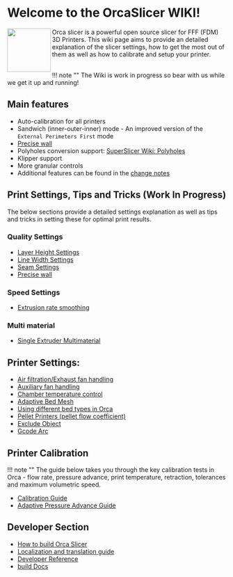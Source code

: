 # Welcome to the OrcaSlicer WIKI!

<img align="left" src="/assets/images/orcaslicer-logo.png" width="100">

Orca slicer is a powerful open source slicer for FFF (FDM) 3D Printers. This wiki page aims to provide an detailed explanation of the slicer settings, how to get the most out of them as well as how to calibrate and setup your printer.

</br>
!!! note ""
    The Wiki is work in progress so bear with us while we get it up and running!

## Main features
- Auto-calibration for all printers
- Sandwich (inner-outer-inner) mode - An improved version of the `External Perimeters First` mode
- [Precise wall](print-settings/quality/precise-wall.md)
- Polyholes conversion support: [SuperSlicer Wiki: Polyholes](https://github.com/supermerill/SuperSlicer/wiki/Polyholes)
- Klipper support
- More granular controls
- Additional features can be found in the [change notes](https://github.com/SoftFever/OrcaSlicer/releases/)  

## Print Settings, Tips and Tricks (Work In Progress)
The below sections provide a detailed settings explanation as well as tips and tricks in setting these for optimal print results.

### Quality Settings
- [Layer Height Settings](print-settings/quality/quality_settings_layer_height.md)
- [Line Width Settings](print-settings/quality/quality_settings_line_width.md)
- [Seam Settings](print-settings/quality/quality_settings_seam.md)
- [Precise wall](print-settings/quality/precise-wall.md)

### Speed Settings
- [Extrusion rate smoothing](print-settings/speed/extrusion-rate-smoothing.md)

### Multi material
- [Single Extruder Multimaterial](print-settings/multi-material/semm.md)

## Printer Settings:
- [Air filtration/Exhaust fan handling](./printer-settings/air-filtration.md)
- [Auxiliary fan handling](./printer-settings/Auxiliary-fan.md)
- [Chamber temperature control](./printer-settings/Chamber-temperature.md)
- [Adaptive Bed Mesh](./printer-settings/adaptive-bed-mesh.md)
- [Using different bed types in Orca](./printer-settings/bed-types.md)
- [Pellet Printers (pellet flow coefficient)](./printer-settings/pellet-flow-coefficient.md)
- [Exclude Object](printer-settings/exclude-object.md)
- [Gcode Arc](printer-settings/gcode-arc.md)

## Printer Calibration
!!! note ""
    The guide below takes you through the key calibration tests in Orca - flow rate, pressure advance, print temperature, retraction, tolerances and maximum volumetric speed.

- [Calibration Guide](./calibration/calibration.md)
- [Adaptive Pressure Advance Guide](./calibration/adaptive-pressure-advance.md)

## Developer Section
- [How to build Orca Slicer](./developer-reference/How-to-build.md)
- [Localization and translation guide](./developer-reference/Localization_guide.md)
- [Developer Reference](./developer-reference/dev-ref.md)
- [build Docs](developer-reference/build-docs.md)
